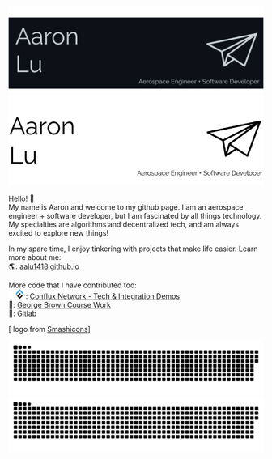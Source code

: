 ![](./assets/logo-dark.png#gh-dark-mode-only)
![](./assets/logo-light.png#gh-light-mode-only)

Hello! 🚀   
My name is Aaron and welcome to my github page. I am an aerospace engineer + software developer, but I am fascinated by all things technology. My specialties are algorithms and decentralized tech, and am always excited to explore new things! 

In my spare time, I enjoy tinkering with projects that make life easier. Learn more about me:  
🌎: [aalu1418.github.io](https://aalu1418.github.io)

More code that I have contributed too:     
![](./assets/conflux-dark.png#gh-dark-mode-only)![](./assets/conflux-light.png#gh-light-mode-only) : [Conflux Network - Tech & Integration Demos](https://github.com/Conflux-Network-Global)  
🎒: [George Brown Course Work](https://github.com/gb-blockchain-1920)  
🦊: [Gitlab](https://gitlab.com/aalu1418)   

[ logo from [Smashicons](https://www.flaticon.com/authors/smashicons)]

![GitHub Snake Light](./assets/github-snake.svg#gh-light-mode-only)
![GitHub Snake Dark](./assets/github-snake-dark.svg#gh-dark-mode-only)